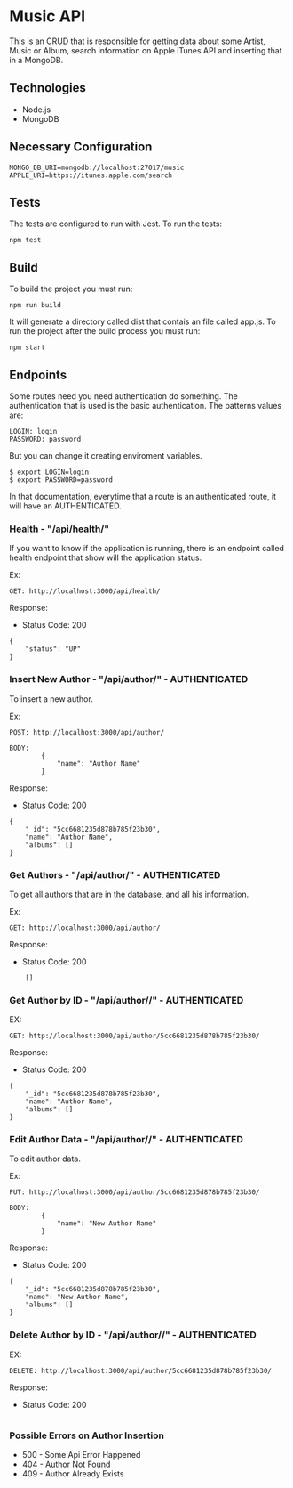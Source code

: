 # Music API

This is an CRUD that is responsible for getting data about some Artist, Music or Album, search information on Apple iTunes API and inserting that in a MongoDB.

## Technologies

* Node.js
* MongoDB

## Necessary Configuration

`MONGO_DB_URI=mongodb://localhost:27017/music`
`APPLE_URI=https://itunes.apple.com/search`

## Tests

The tests are configured to run with Jest. To run the tests:

    npm test

## Build

To build the project you must run:

    npm run build

It will generate a directory called dist that contais an file called app.js. To run the project after the build process you must run:

    npm start

## Endpoints

Some routes need you need authentication do something. The authentication that is used is the basic authentication.
The patterns values are:

    LOGIN: login
    PASSWORD: password

But you can change it creating enviroment variables.

    $ export LOGIN=login
    $ export PASSWORD=password

In that documentation, everytime that a route is an authenticated route, it will have an AUTHENTICATED.

### Health - "/api/health/"

If you want to know if the application is running, there is an endpoint called health endpoint that show will the application status.

Ex:

    GET: http://localhost:3000/api/health/

Response:

* Status Code: 200


```   
{
    "status": "UP"
}
```

### Insert New Author - "/api/author/" - AUTHENTICATED

To insert a new author.

Ex:

    POST: http://localhost:3000/api/author/

    BODY:
            {
                "name": "Author Name"
            }


Response:

* Status Code: 200

``` 
{
    "_id": "5cc6681235d878b785f23b30",
    "name": "Author Name",
    "albums": []
}
```

### Get Authors - "/api/author/" - AUTHENTICATED

To get all authors that are in the database, and all his information.

Ex:

    GET: http://localhost:3000/api/author/

Response:

* Status Code: 200

``` 
    []
```

### Get Author by ID - "/api/author/<ID>/" - AUTHENTICATED

EX: 

    GET: http://localhost:3000/api/author/5cc6681235d878b785f23b30/

Response:

* Status Code: 200

```
{
    "_id": "5cc6681235d878b785f23b30",
    "name": "Author Name",
    "albums": []
}
```

### Edit Author Data - "/api/author/<ID>/" - AUTHENTICATED

To edit author data.

Ex:

    PUT: http://localhost:3000/api/author/5cc6681235d878b785f23b30/

    BODY:
            {
                "name": "New Author Name"
            }


Response:

* Status Code: 200

``` 
{
    "_id": "5cc6681235d878b785f23b30",
    "name": "New Author Name",
    "albums": []
}
```

### Delete Author by ID - "/api/author/<ID>/" - AUTHENTICATED

EX: 

    DELETE: http://localhost:3000/api/author/5cc6681235d878b785f23b30/

Response:

* Status Code: 200

```
```

### Possible Errors on Author Insertion

- 500 - Some Api Error Happened
- 404 - Author Not Found
- 409 - Author Already Exists